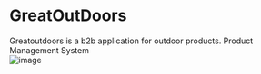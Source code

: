 # GreatOutDoors
Greatoutdoors is a b2b application for outdoor products.
Product Management System<br>
![image](https://user-images.githubusercontent.com/38257404/74808911-f947c080-5311-11ea-935f-6d4e036acd03.png)
